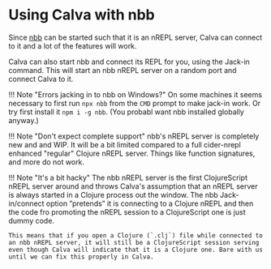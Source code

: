 # Using Calva with nbb

Since [nbb](https://github.com/borkdude/nbb) can be started such that it is an nREPL server, Calva can connect to it and a lot of the features will work.

Calva can also start nbb and connect its REPL for you, using the Jack-in command. This will start an nbb nREPL server on a random port and connect Calva to it.

!!! Note "Errors jacking in to nbb on Windows?"
    On some machines it seems necessary to first run `npx nbb` from the `CMD` prompt to make jack-in work. Or try first install it `npm i -g nbb`. (You probabl want nbb installed globally anyway.)

!!! Note "Don't expect complete support"
    nbb's nREPL server is completely new and and WIP. It will be a bit limited compared to a full cider-nrepl enhanced "regular" Clojure nREPL server. Things like function signatures, and more do not work.

!!! Note "It's a bit hacky"
    The nbb nREPL server is the first ClojureScript nREPL server around and throws Calva's assumption that an nREPL server is always started in a Clojure process out the window. The nbb Jack-in/connect option ”pretends” it is connecting to a Clojure nREPL and then the code fro promoting the nREPL session to a ClojureScript one is just dummy code.

    This means that if you open a Clojure (`.clj`) file while connected to an nbb nREPL server, it will still be a ClojureScript session serving even though Calva will indicate that it is a Clojure one. Bare with us until we can fix this properly in Calva.